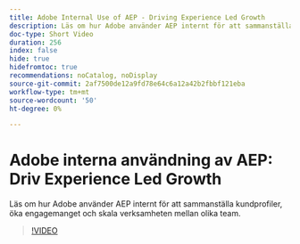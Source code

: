 ```yaml
---
title: Adobe Internal Use of AEP - Driving Experience Led Growth
description: Läs om hur Adobe använder AEP internt för att sammanställa kundprofiler, öka engagemanget och skala verksamheten mellan olika team.
doc-type: Short Video
duration: 256
index: false
hide: true
hidefromtoc: true
recommendations: noCatalog, noDisplay
source-git-commit: 2af7500de12a9fd78e64c6a12a42b2fbbf121eba
workflow-type: tm+mt
source-wordcount: '50'
ht-degree: 0%

---
```



# Adobe interna användning av AEP: Driv Experience Led Growth

Läs om hur Adobe använder AEP internt för att sammanställa kundprofiler, öka engagemanget och skala verksamheten mellan olika team.

<!-- 62_S655_3442541_255_adobes-internal-use-of-aep-driving-experienceled-growth -->
>[!VIDEO](https://video.tv.adobe.com/v/3458328/?learn=on&enablevpops=true)
